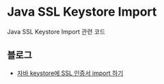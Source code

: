 Java SSL Keystore Import
======
Java SSL Keystore Import 관련 코드

## 블로그
- <a href="https://advenoh.tistory.com/29" target="_blank">자바 keystore에 SSL 인증서 import 하기</a>
